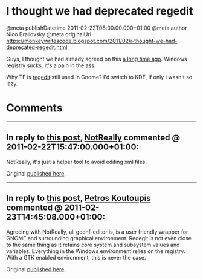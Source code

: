# I thought we had deprecated regedit

@meta publishDatetime 2011-02-22T08:00:00.000+01:00
@meta author Nico Brailovsky
@meta originalUrl https://monkeywritescode.blogspot.com/2011/02/i-thought-we-had-deprecated-regedit.html

Guys, I thought we had already agreed on this [a long time ago](http://www.codinghorror.com/blog/2007/08/was-the-windows-registry-a-good-idea.html). Windows registry sucks. It's a pain in the ass.

Why TF is [regedit](https://help.ubuntu.com/community/RestoreNautilusLocationBar) still used in Gnome? I'd switch to KDE, if only I wasn't so lazy.


# Comments

---
## In reply to [this post](), [NotReally]() commented @ 2011-02-22T15:47:00.000+01:00:

NotReally, it's just a helper tool to avoid editing xml files.

Original [published here](md_blog/2011/0222_Ithoughtwehaddeprecatedregedit.md).

---
## In reply to [this post](), [Petros Koutoupis](md_blog/youfoundadeadlink.md) commented @ 2011-02-23T14:45:08.000+01:00:

Agreeing with NotReally, all gconf-editor is, is a user friendly wrapper for GNOME and surrounding graphical environment. Redegit is not even close to the same thing as it retains core system and subsystem values and variables. Everything in the Windows environment relies on the registry. With a GTK enabled environment, this is never the case.

Original [published here](md_blog/2011/0222_Ithoughtwehaddeprecatedregedit.md).
